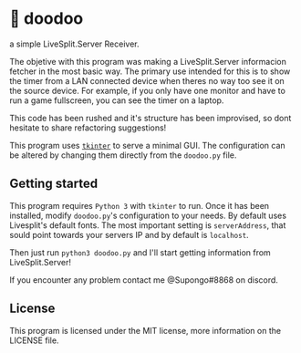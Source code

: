 # 💩 doodoo
a simple LiveSplit.Server Receiver.

The objetive with this program was making a LiveSplit.Server informacion fetcher in the most basic way. The primary use intended for this is to show the timer from a LAN connected device when theres no way too see it on the source device. For example, if you only have one monitor and have to run a game fullscreen, you can see the timer on a laptop.

This code has been rushed and it's structure has been improvised, so dont hesitate to share refactoring suggestions!

This program uses [`tkinter`](https://wiki.python.org/moin/TkInter) to serve a minimal GUI. The configuration can be altered by changing them directly from the `doodoo.py` file.

## Getting started
This program requires `Python 3` with `tkinter` to run. Once it has been installed, modify `doodoo.py`'s configuration to your needs. By default uses Livesplit's default fonts. The most important setting is `serverAddress`, that sould point towards your servers IP and by default is `localhost`.

Then just run `python3 doodoo.py` and I'll start getting information from LiveSplit.Server!

If you encounter any problem contact me @Supongo#8868 on discord.

## License
This program is licensed under the MIT license, more information on the LICENSE file.